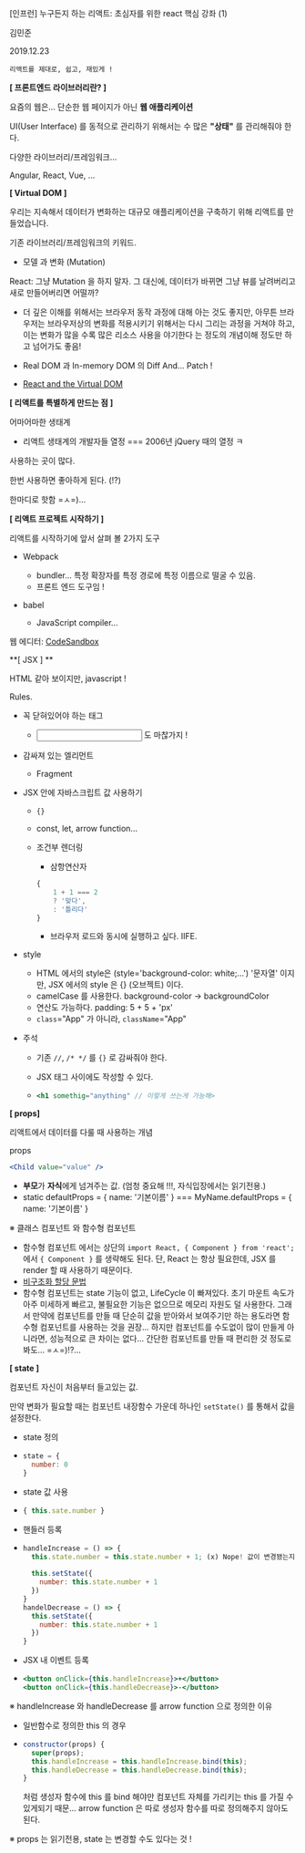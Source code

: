 [인프런] 누구든지 하는 리액트: 초심자를 위한 react 핵심 강좌 (1)

김민준

2019.12.23



```
리액트를 제대로, 쉽고, 재밌게 !
```

**[ 프론트엔드 라이브러리란? ]**

요즘의 웹은... 단순한 웹 페이지가 아닌 **웹 애플리케이션**

UI(User Interface) 를 동적으로 관리하기 위해서는 수 많은 **"상태"** 를 관리해줘야 한다.

다양한 라이브러리/프레임워크...

Angular, React, Vue, ...



**[ Virtual DOM ]**

우리는 지속해서 데이터가 변화하는 대규모 애플리케이션을 구축하기 위해 리액트를 만들었습니다.

기존 라이브러리/프레임워크의 키워드.

- 모델 과 변화 (Mutation)

React: 그냥 Mutation 을 하지 말자. 그 대신에, 데이터가 바뀌면 그냥 뷰를 날려버리고 새로 만들어버리면 어떨까? 

- 더 깊은 이해를 위해서는 브라우저 동작 과정에 대해 아는 것도 좋지만, 아무튼 브라우저는 브라우저상의 변화를 적용시키기 위해서는 다시 그리는 과정을 거쳐야 하고, 이는 변화가 많을 수록 많은 리소스 사용을 야기한다 는 정도의 개념이해 정도만 하고 넘어가도 좋음!

- Real DOM 과 In-memory DOM 의 Diff And... Patch !
- [React and the Virtual DOM](https://www.youtube.com/watch?v=muc2ZF0QIO4&feature=youtu.be)



**[ 리액트를 특별하게 만드는 점 ]**

어마어마한 생태계

- 리액트 생태계의 개발자들 열정 === 2006년 jQuery 때의 열정 ㅋ

사용하는 곳이 많다.

한번 사용하면 좋아하게 된다. (!?)

한마디로 핫함 =ㅅ=)...



**[ 리액트 프로젝트 시작하기 ]**

리액트를 시작하기에 앞서 살펴 볼 2가지 도구

- Webpack
  - bundler... 특정 확장자를 특정 경로에 특정 이름으로 떨굴 수 있음.
  - 프론트 엔드 도구임 !

- babel
  - JavaScript compiler...

웹 에디터: [CodeSandbox](https://codesandbox.io/)



**[ JSX ] **

HTML 같아 보이지만, javascript !

Rules.

- 꼭 닫혀있어야 하는 태그

  - <input type="text" /> 도 마찮가지 !

- 감싸져 있는 엘리먼트

  - Fragment

- JSX 안에 자바스크립트 값 사용하기

  - `{}`

  - const, let, arrow function...

  - 조건부 렌더링

    - 삼항연산자

    ```jsx
    {
    	1 + 1 === 2 
    	? '맞다',
    	: '틀리다'
    }
    ```

    - 브라우저 로드와 동시에 실행하고 싶다. IIFE.

- style
  - HTML 에서의 style은 (style='background-color: white;...') '문자열' 이지만, JSX 에서의 style 은 {} (오브젝트) 이다.
  - camelCase 를 사용한다. background-color → backgroundColor
  - 연산도 가능하다. padding: 5 + 5 + 'px'
  - `class`="App" 가 아니라, `className`="App"

- 주석

  - 기존 `//`,  `/* */` 를 `{}` 로 감싸줘야 한다.

  - JSX 태그 사이에도 작성할 수 있다.

  - ```jsx
    <h1 somethig="anything" // 이렇게 쓰는게 가능해>
    ```



**[ props]**

리액트에서 데이터를 다룰 때 사용하는 개념

props

```jsx
<Child value="value" />
```

- **부모**가 **자식**에게 넘겨주는 값. (엄청 중요해 !!!, 자식입장에서는 읽기전용.)
- static defaultProps = { name: '기본이름' } === MyName.defaultProps = { name: '기본이름' }

※ 클래스 컴포넌트 와 함수형 컴포넌트

- 함수형 컴포넌트 에서는 상단의 `import React, { Component } from 'react';` 에서 `{ Component }` 를 생략해도 된다. 단, React 는 항상 필요한데, JSX 를 render 할 때 사용하기 때문이다.
- [비구조화 할당 문법](https://developer.mozilla.org/ko/docs/Web/JavaScript/Reference/Operators/Destructuring_assignment)
- 함수형 컴포넌트는 state 기능이 없고, LifeCycle 이 빠져있다. 초기 마운트 속도가 아주 미세하게 빠르고, 불필요한 기능은 없으므로 메모리 자원도 덜 사용한다. 그래서 만약에 컴포넌트를 만들 때 단순히 값을 받아와서 보여주기만 하는 용도라면 함수형 컴포넌트를 사용하는 것을 권장... 하지만 컴포넌트를 수도없이 많이 만들게 아니라면, 성능적으로 큰 차이는 없다... 간단한 컴포넌트를 만들 때 편리한 것 정도로 봐도... =ㅅ=)!?...



**[ state ]**

컴포넌트 자신이 처음부터 들고있는 값. 

만약 변화가 필요할 때는 컴포넌트 내장함수 가운데 하나인 `setState()` 를 통해서 값을 설정한다.

- state 정의

- ```jsx
  state = {
  	number: 0
  }
  ```

- state 값 사용

- ```jsx
  { this.sate.number }
  ```

- 핸들러 등록

- ```jsx
  handleIncrease = () => {
  	this.state.number = this.state.number + 1; (x) Nope! 값이 변경됐는지 감지하지를 못한다. re-rendering 을 하지않는다.
      
    this.setState({
      number: this.state.number + 1
    })
  }
  handelDecrease = () => {
    this.setState({
      number: this.state.number + 1
    })
  }
  ```

- JSX 내 이벤트 등록

- ```jsx
  <button onClick={this.handleIncrease}>+</button>
  <button onClick={this.handleDecrease}>-</button>
  ```



※ handleIncrease 와 handleDecrease 를 arrow function 으로 정의한 이유

- 일반함수로 정의한 this 의 경우

- ```jsx
  constructor(props) {
  	super(props);
  	this.handleIncrease = this.handleIncrease.bind(this);
    this.handleDecrease = this.handleDecrease.bind(this);
  }
  ```

  처럼 생성자 함수에 this 를 bind 해야만 컴포넌트 자체를 가리키는 this 를 가질 수 있게되기 때문... arrow function 은 따로 생성자 함수를 따로 정의해주지 않아도 된다.

※ props 는 읽기전용, state 는 변경할 수도 있다는 것 !

